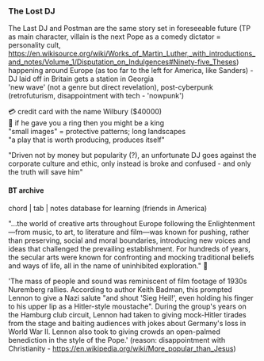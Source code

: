### The Lost DJ

The Last DJ and Postman are the same story set in foreseeable future (TP as main character, villain is the next Pope as a comedy dictator = personality cult, https://en.wikisource.org/wiki/Works_of_Martin_Luther,_with_introductions_and_notes/Volume_1/Disputation_on_Indulgences#Ninety-five_Theses)  
happening around Europe (as too far to the left for America, like Sanders) - DJ laid off in Britain gets a station in Georgia  
'new wave' (not a genre but direct revelation), post-cyberpunk (retrofuturism, disappointment with tech - 'nowpunk')  

💳 credit card with the name Wilbury ($40000)  
💍 if he gave you a ring then you might be a king  
"small images" = protective patterns; long landscapes  
"a play that is worth producing, produces itself"  

"Driven not by money but popularity (?), an unfortunate DJ goes against the corporate culture and ethic, 
only instead is broke and confused - and only the truth will save him"


#### BT archive
chord | tab | notes database for learning (friends in America)  


"...the world of creative arts throughout Europe following the Enlightenment—from music, to art, 
to literature and film—was known for pushing, rather than preserving, social and moral boundaries, 
introducing new voices and ideas that challenged the prevailing establishment. 
For hundreds of years, the secular arts were known for confronting and mocking traditional beliefs 
and ways of life, all in the name of uninhibited exploration." 🥀

'The mass of people and sound was reminiscent of film footage of 1930s Nuremberg rallies. 
According to author Keith Badman, this prompted Lennon to give a Nazi salute "and shout 'Sieg Heil!', 
even holding his finger to his upper lip as a Hitler-style moustache". 
During the group's years on the Hamburg club circuit, Lennon had taken to giving mock-Hitler tirades 
from the stage and baiting audiences with jokes about Germany's loss in World War II.
Lennon also took to giving crowds an open-palmed benediction in the style of the Pope.'
(reason: disappointment with Christianity - https://en.wikipedia.org/wiki/More_popular_than_Jesus)
